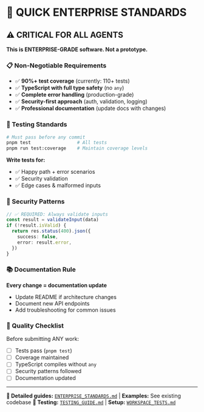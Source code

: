 # 🎯 **QUICK ENTERPRISE STANDARDS**

## ⚠️ **CRITICAL FOR ALL AGENTS**

**This is ENTERPRISE-GRADE software. Not a prototype.**

### **📋 Non-Negotiable Requirements**

- ✅ **90%+ test coverage** (currently: 110+ tests)
- ✅ **TypeScript with full type safety** (no `any`)
- ✅ **Complete error handling** (production-grade)
- ✅ **Security-first approach** (auth, validation, logging)
- ✅ **Professional documentation** (update docs with changes)

### **🧪 Testing Standards**

```bash
# Must pass before any commit
pnpm test                 # All tests
pnpm run test:coverage    # Maintain coverage levels
```

**Write tests for:**

- ✅ Happy path + error scenarios
- ✅ Security validation
- ✅ Edge cases & malformed inputs

### **🔐 Security Patterns**

```typescript
// ✅ REQUIRED: Always validate inputs
const result = validateInput(data)
if (!result.isValid) {
  return res.status(400).json({
    success: false,
    error: result.error,
  })
}
```

### **📚 Documentation Rule**

**Every change = documentation update**

- Update README if architecture changes
- Document new API endpoints
- Add troubleshooting for common issues

### **🎯 Quality Checklist**

Before submitting ANY work:

- [ ] Tests pass (`pnpm test`)
- [ ] Coverage maintained
- [ ] TypeScript compiles without `any`
- [ ] Security patterns followed
- [ ] Documentation updated

---

**📖 Detailed guides:** [`ENTERPRISE_STANDARDS.md`](./ENTERPRISE_STANDARDS.md) | **Examples:** See existing codebase
**🧪 Testing:** [`TESTING_GUIDE.md`](./TESTING_GUIDE.md) | **Setup:** [`WORKSPACE_TESTS.md`](./WORKSPACE_TESTS.md)
